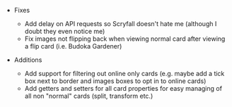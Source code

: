 * Fixes
	* Add delay on API requests so Scryfall doesn't hate me (although I doubt they even notice me)
	* Fix images not flipping back when viewing normal card after viewing a flip card (i.e. Budoka Gardener)


* Additions
	* Add support for filtering out online only cards (e.g. maybe add a tick box next to border and images boxes to opt in to online cards)
	* Add getters and setters for all card properties for easy managing of all non "normal" cards (split, transform etc.)